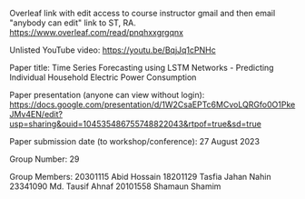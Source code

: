 Overleaf link with edit access to course instructor gmail and then email "anybody can edit" link to ST, RA.
https://www.overleaf.com/read/pnqhxxgrgqnx

Unlisted YouTube video:
https://youtu.be/BqjJq1cPNHc

Paper title:
Time Series Forecasting using LSTM Networks - Predicting Individual Household Electric Power Consumption

Paper presentation (anyone can view without login):
https://docs.google.com/presentation/d/1W2CsaEPTc6MCvoLQRGfo0O1PkeJMv4EN/edit?usp=sharing&ouid=104535486755748822043&rtpof=true&sd=true

Paper submission date (to workshop/conference):
27 August 2023

Group Number:
29

Group Members:
20301115	Abid Hossain
18201129	Tasfia Jahan Nahin
23341090	Md. Tausif Ahnaf
20101558	Shamaun Shamim
